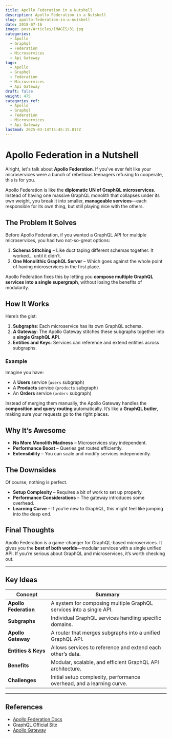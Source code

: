 ```yaml
---
title: Apollo Federation in a Nutshell
description: Apollo Federation in a Nutshell
slug: apollo-federation-in-a-nutshell
date: 2018-07-16
image: post/Articles/IMAGES/31.jpg
categories:
  - Apollo
  - Graphql
  - Federation
  - Microservices
  - Api Gateway
tags:
  - Apollo
  - Graphql
  - Federation
  - Microservices
  - Api Gateway
draft: false
weight: 475
categories_ref:
  - Apollo
  - Graphql
  - Federation
  - Microservices
  - Api Gateway
lastmod: 2025-03-14T15:45:15.817Z
---
```

# Apollo Federation in a Nutshell

Alright, let's talk about **Apollo Federation**. If you've ever felt like your microservices were a bunch of rebellious teenagers refusing to cooperate, this is for you.

Apollo Federation is like the **diplomatic UN of GraphQL microservices**. Instead of having one massive GraphQL monolith that collapses under its own weight, you break it into smaller, **manageable services**—each responsible for its own thing, but still playing nice with the others.

## The Problem It Solves

Before Apollo Federation, if you wanted a GraphQL API for multiple microservices, you had two not-so-great options:

1. **Schema Stitching** – Like duct taping different schemas together. It worked… until it didn’t.
2. **One Monolithic GraphQL Server** – Which goes against the whole point of having microservices in the first place.

Apollo Federation fixes this by letting you **compose multiple GraphQL services into a single supergraph**, without losing the benefits of modularity.

## How It Works

Here’s the gist:

1. **Subgraphs**: Each microservice has its own GraphQL schema.
2. **A Gateway**: The Apollo Gateway stitches these subgraphs together into a **single GraphQL API**.
3. **Entities and Keys**: Services can reference and extend entities across subgraphs.

### Example

Imagine you have:

* A **Users** service (`users` subgraph)
* A **Products** service (`products` subgraph)
* An **Orders** service (`orders` subgraph)

Instead of merging them manually, the Apollo Gateway handles the **composition and query routing** automatically. It’s like a **GraphQL butler**, making sure your requests go to the right places.

## Why It’s Awesome

* **No More Monolith Madness** – Microservices stay independent.
* **Performance Boost** – Queries get routed efficiently.
* **Extensibility** – You can scale and modify services independently.

## The Downsides

Of course, nothing is perfect.

* **Setup Complexity** – Requires a bit of work to set up properly.
* **Performance Considerations** – The gateway introduces some overhead.
* **Learning Curve** – If you’re new to GraphQL, this might feel like jumping into the deep end.

## Final Thoughts

Apollo Federation is a game-changer for GraphQL-based microservices. It gives you the **best of both worlds**—modular services with a single unified API. If you’re serious about GraphQL and microservices, it’s worth checking out.

***

## Key Ideas

| Concept               | Summary                                                               |
| --------------------- | --------------------------------------------------------------------- |
| **Apollo Federation** | A system for composing multiple GraphQL services into a single API.   |
| **Subgraphs**         | Individual GraphQL services handling specific domains.                |
| **Apollo Gateway**    | A router that merges subgraphs into a unified GraphQL API.            |
| **Entities & Keys**   | Allows services to reference and extend each other’s data.            |
| **Benefits**          | Modular, scalable, and efficient GraphQL API architecture.            |
| **Challenges**        | Initial setup complexity, performance overhead, and a learning curve. |

***

## References

* [Apollo Federation Docs](https://www.apollographql.com/docs/federation/)
* [GraphQL Official Site](https://graphql.org/)
* [Apollo Gateway](https://www.apollographql.com/docs/apollo-server/federation/gateway/)

